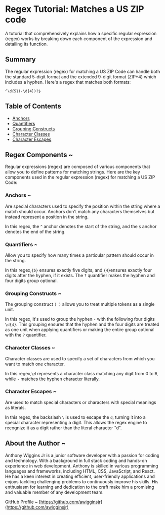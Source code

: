 # Regex Tutorial: Matches a US ZIP code

A tutorial that comprehensively explains how a specific regular expression (regex) works by breaking down each component of the expression and detailing its function.

## Summary

The regular expression (regex) for matching a US ZIP Code can handle both the standard 5-digit format and the extended 9-digit format (ZIP+4) which includes a hyphen. Here's a regex that matches both formats:

`^\d{5}(-\d{4})?$`

## Table of Contents

- [Anchors](#anchors)
- [Quantifiers](#quantifiers)
- [Grouping Constructs](#grouping-constructs)
- [Character Classes](#character-classes)
- [Character Escapes](#character-escapes)

## Regex Components ~

Regular expressions (regex) are composed of various components that allow you to define patterns for matching strings. Here are the key components used in the regular expression (regex) for matching a US ZIP Code:

### Anchors ~

Are special characters used to specify the position within the string where a match should occur. Anchors don't match any characters themselves but instead represent a position in the string.

In this regex, the `^` anchor denotes the start of the string, and the `$` anchor denotes the end of the string.

### Quantifiers ~

Allow you to specify how many times a particular pattern should occur in the string.

In this regex,`{5}` ensures exactly five digits, and `{4}`ensures exactly four digits after the hyphen, if it exists. The `?` quantifier makes the hyphen and four digits group optional.

### Grouping Constructs ~

The grouping construct `( )` allows you to treat multiple tokens as a single unit.

In this regex, it's used to group the hyphen `-` with the following four digits `\d{4}`. This grouping ensures that the hyphen and the four digits are treated as one unit when applying quantifiers or making the entire group optional with the `?` quantifier.

### Character Classes ~

Character classes are used to specify a set of characters from which you want to match one character.

In this regex,`\d` represents a character class matching any digit from 0 to 9, while `-` matches the hyphen character literally.

### Character Escapes ~

Are used to match special characters or characters with special meanings as literals.

In this regex, the backslash `\` is used to escape the `d`, turning it into a special character representing a digit. This allows the regex engine to recognize it as a digit rather than the literal character "d".

## About the Author ~

Anthony Wiggins Jr is a junior software developer with a passion for coding and technology. With a background in full stack coding and hands-on experience in web development, Anthony is skilled in various programming languages and frameworks, including HTML, CSS, JavaScript, and React. He has a keen interest in creating efficient, user-friendly applications and enjoys tackling challenging problems to continuously improve his skills. His enthusiasm for learning and dedication to the craft make him a promising and valuable member of any development team.

GitHub Profile ~ [https://github.com/awigginsjr](https://github.com/awigginsjr)
